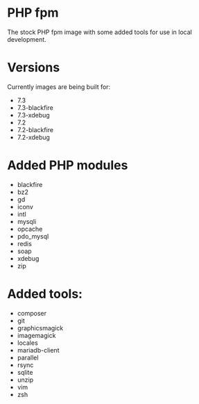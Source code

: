 # PHP fpm

The stock PHP fpm image with some added tools for use in local development.

# Versions

Currently images are being built for:
* 7.3
* 7.3-blackfire
* 7.3-xdebug
* 7.2
* 7.2-blackfire
* 7.2-xdebug

# Added PHP modules
* blackfire
* bz2
* gd
* iconv
* intl
* mysqli
* opcache
* pdo_mysql
* redis
* soap
* xdebug
* zip

# Added tools:
* composer
* git
* graphicsmagick
* imagemagick
* locales
* mariadb-client
* parallel
* rsync
* sqlite
* unzip
* vim
* zsh
